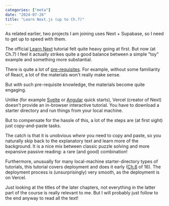 ```yaml
---
categories: ["meta"]
date: "2024-07-26"
title: "Learn Next.js (up to Ch.7)" 
---
```


As related earlier, two projects I am joining uses Next + Supabase, so I need to get up to speed with them.

The official [Learn Next](https://github.com/3willows/nextjs-dashboard) tutorial felt quite heavy going at first.  But now (at Ch.7) I feel it actually strikes quite a good balance between a simple "toy" example and something more substantial.

There is quite a lot of [pre-requisites](https://nextjs.org/docs#pre-requisite-knowledge).  For example, without some familiarity of React, a lot of the materials won't really make sense.

But with such pre-requisite knowledge, the materials become quite engaging.

Unlike (for example [Svelte](https://learn.svelte.dev/tutorial/welcome-to-svelte) or [Angular](https://angular.dev/tutorials/learn-angular) quick starts), Vercel (creator of Next) doesn't provide an in-browser interactive tutorial.  You have to download a starter directory and run things from your local machine.

But to compensate for the hassle of this, a lot of the steps are (at first sight) just copy-and-paste tasks.  

The catch is that it is unobvious *where* you need to copy and paste, so you naturally skip back to the explanatory text and learn more of the background.  It is a nice mix between classic puzzle solving and more expansive passive reading: a rare (and good) combination!

Furthermore, unusually for many local-machine starter-directory types of tutorials, this tutorial covers deployment and does it early ([Ch.6](https://nextjs.org/learn/dashboard-app/setting-up-your-database) of 16).  The deployment process is (unsurprisingly) very smooth, as the deployment is on Vercel.

Just looking at the titles of the later chapters, not everything in the latter part of the course is really relevant to me.  But I will probably just follow to the end anyway to read all the text!